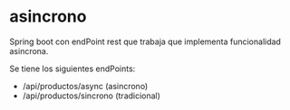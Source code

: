 # asincrono
Spring boot con endPoint rest que trabaja que implementa funcionalidad asincrona.

Se tiene los siguientes endPoints:
* /api/productos/async  (asincrono)
* /api/productos/sincrono  (tradicional)
